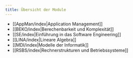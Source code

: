 ```yaml
---
title: Übersicht der Module
---
```

- [[AppMan/index|Application Management]]
- [[BEKO/index|Berechenbarkeit und Komplexität]]
- [[SE/index|Einführung in das Software Engineering]]
- [[LINA/index|Lineare Algebra]]
- [[MDI/index|Modelle der Informatik]]
- [[RSBS/index|Rechnerstrukturen und Betriebssysteme]]

